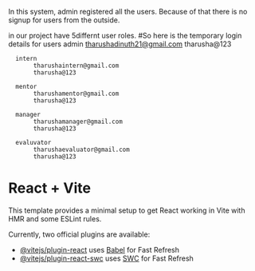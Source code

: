 In this system, admin registered all the users.
Because of that there is no signup for users from the outside. 

in our project have 5differnt user roles. 
   #So here is the temporary login details for users
      admin
           tharushadinuth21@gmail.com
           tharusha@123

      intern
           tharushaintern@gmail.com
           tharusha@123
      
      mentor
           tharushamentor@gmail.com
           tharusha@123
      
      manager
           tharushamanager@gmail.com
           tharusha@123
      
      evaluvator
           tharushaevaluator@gmail.com
           tharusha@123
           
# React + Vite

This template provides a minimal setup to get React working in Vite with HMR and some ESLint rules.

Currently, two official plugins are available:

- [@vitejs/plugin-react](https://github.com/vitejs/vite-plugin-react/blob/main/packages/plugin-react/README.md) uses [Babel](https://babeljs.io/) for Fast Refresh
- [@vitejs/plugin-react-swc](https://github.com/vitejs/vite-plugin-react-swc) uses [SWC](https://swc.rs/) for Fast Refresh
